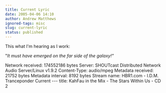 ```yaml
---
title: Current Lyric
date: 2005-04-06 14:10
author: Andrew Matthews
ignored-tags: misc
slug: current-lyric
status: published
---
```


This what I'm hearing as I work:

"*It must have emerged on the far side of the galaxy!"*

Network received: 174552186 bytes
Server: SHOUTcast Distributed Network Audio Server/Linux v1.9.2
Content-Type: audio/mpeg
Metadata received: 21752 bytes
Metadata interval: 8192 bytes
Stream name: HBR1.com - I.D.M. Tranceponder
Current ---
title: KahFau in the Mix - The Stars Within Us - CD 2
